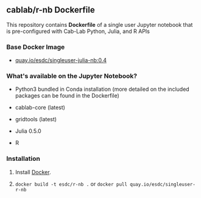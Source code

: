 ## cablab/r-nb Dockerfile


This repository contains **Dockerfile** of a single user Jupyter notebook that is pre-configured with Cab-Lab Python, Julia, and R APIs


### Base Docker Image

* [quay.io/esdc/singleuser-julia-nb:0.4](https://quay.io/repository/esdc/singleuser-julia-nb/)

### What's available on the Jupyter Notebook?

* Python3 bundled in Conda installation (more detailed on the included packages can be found in the Dockerfile)

* cablab-core (latest)

* gridtools (latest)

* Julia 0.5.0

* R


### Installation

1. Install [Docker](https://www.docker.com/).
 
2. `docker build -t esdc/r-nb .` or `docker pull quay.io/esdc/singleuser-r-nb`
